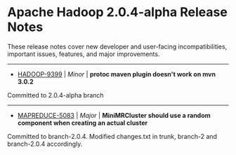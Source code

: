 
<!---
# Licensed to the Apache Software Foundation (ASF) under one
# or more contributor license agreements.  See the NOTICE file
# distributed with this work for additional information
# regarding copyright ownership.  The ASF licenses this file
# to you under the Apache License, Version 2.0 (the
# "License"); you may not use this file except in compliance
# with the License.  You may obtain a copy of the License at
#
#     http://www.apache.org/licenses/LICENSE-2.0
#
# Unless required by applicable law or agreed to in writing, software
# distributed under the License is distributed on an "AS IS" BASIS,
# WITHOUT WARRANTIES OR CONDITIONS OF ANY KIND, either express or implied.
# See the License for the specific language governing permissions and
# limitations under the License.
-->
# Apache Hadoop  2.0.4-alpha Release Notes

These release notes cover new developer and user-facing incompatibilities, important issues, features, and major improvements.


---

* [HADOOP-9399](https://issues.apache.org/jira/browse/HADOOP-9399) | *Minor* | **protoc maven plugin doesn\'t work on mvn 3.0.2**

Committed to 2.0.4-alpha branch


---

* [MAPREDUCE-5083](https://issues.apache.org/jira/browse/MAPREDUCE-5083) | *Major* | **MiniMRCluster should use a random component when creating an actual cluster**

Committed to branch-2.0.4. Modified changes.txt in trunk, branch-2 and branch-2.0.4 accordingly.



